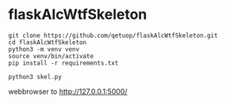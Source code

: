 # flaskAlcWtfSkeleton
```
git clone https://github.com/qetuop/flaskAlcWtfSkeleton.git
cd flaskAlcWtfSkeleton
python3 -m venv venv
source venv/bin/activate
pip install -r requirements.txt
```

```python3 skel.py``` 

webbrowser to http://127.0.0.1:5000/
